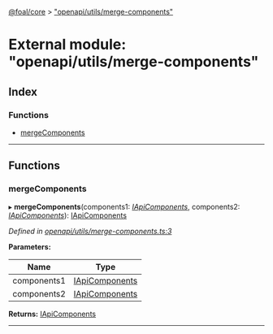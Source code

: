 [@foal/core](../README.md) > ["openapi/utils/merge-components"](../modules/_openapi_utils_merge_components_.md)

# External module: "openapi/utils/merge-components"

## Index

### Functions

* [mergeComponents](_openapi_utils_merge_components_.md#mergecomponents)

---

## Functions

<a id="mergecomponents"></a>

###  mergeComponents

▸ **mergeComponents**(components1: *[IApiComponents](../interfaces/_openapi_interfaces_.iapicomponents.md)*, components2: *[IApiComponents](../interfaces/_openapi_interfaces_.iapicomponents.md)*): [IApiComponents](../interfaces/_openapi_interfaces_.iapicomponents.md)

*Defined in [openapi/utils/merge-components.ts:3](https://github.com/FoalTS/foal/blob/aac11366/packages/core/src/openapi/utils/merge-components.ts#L3)*

**Parameters:**

| Name | Type |
| ------ | ------ |
| components1 | [IApiComponents](../interfaces/_openapi_interfaces_.iapicomponents.md) |
| components2 | [IApiComponents](../interfaces/_openapi_interfaces_.iapicomponents.md) |

**Returns:** [IApiComponents](../interfaces/_openapi_interfaces_.iapicomponents.md)

___

